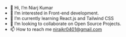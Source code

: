 - 👋 Hi, I’m Niarj Kumar
- 👀 I’m interested in Front-end development.
- 🌱 I’m currently learning React.js and Tailwind CSS
- 💞️ I’m looking to collaborate on Open Source Projects.
- 📫 How to reach me nirajkr0401@gmail.com

<!---
thenameis-niraj/thenameis-niraj is a ✨ special ✨ repository because its `README.md` (this file) appears on your GitHub profile.
You can click the Preview link to take a look at your changes.
--->
